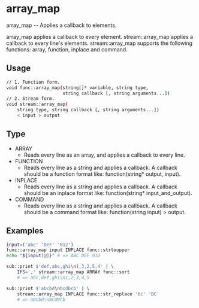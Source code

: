 # array_map
array_map -- Applies a callback to elements.

array_map applies a callback to every element.  stream::array_map applies a
callback to every line's elements.
stream::array_map supports the following functions: array, function, inplace
and command.

## Usage
```sh
// 1. Function form.
void func::array_map(string[]* variable, string type,
                     string callback [, string arguments...])
// 2. Stream form.
void stream::array_map(
    string type, string callback [, string arguments...])
    < input > output
```


## Type
* ARRAY
    * Reads every line as an array, and applies a callback to every line.
* FUNCTION
    * Reads every line as a string and applies a callback.  A callback should be
      a function format like: function(string* output, input).
* INPLACE
    * Reads every line as a string and applies a callback.  A callback should be
      an inplace format like: function(string* input_and_output).
* COMMAND
    * Reads every line as a string and applies a callback.  A callback should be
      a command format like: function(string input) > output.

## Examples
```sh
input=('abc' 'DeF' '012')
func::array_map input INPLACE func::strtoupper
echo "${input[@]}" # => ABC DEF 012
```


```sh
sub::print $'def,abc,ghi\n1,3,2,5,4' | \
    IFS=',' stream::array_map ARRAY func::sort
    # => abc,def,ghi\n1,2,3,4,5
```


```sh
sub::print $'abcbd\nbcdbcb' | \
    stream::array_map INPLACE func::str_replace 'bc' 'BC'
    # => aBCbd\nBCdBCb
```
